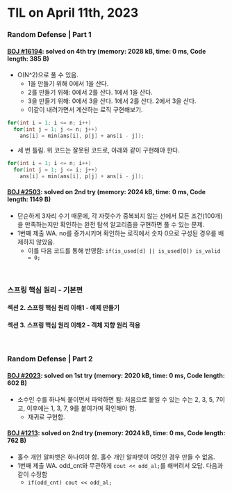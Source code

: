# **TIL on April 11th, 2023**
### Random Defense | Part 1
#### [BOJ #16194](../../../Problem%20Solving/boj/random%20defense/16194-04-11-2023.cpp): solved on 4th try (memory: 2028 kB, time: 0 ms, Code length: 385 B)
* O(N^2)으로 풀 수 있음.
  - 1을 만들기 위해 0에서 1을 산다.
  - 2를 만들기 위해: 0에서 2를 산다. 1에서 1을 산다.
  - 3을 만들기 위해: 0에서 3을 산다. 1에서 2를 산다. 2에서 3을 산다.
  - 이같이 내려가면서 계산하는 로직 구현해보기.
  
```cpp
for(int i = 1; i <= n; i++)
  for(int j = 1; j <= n; j++)
    ans[i] = min(ans[i], p[j] + ans[i - j]);
```

* 세 번 틀림. 위 코드는 잘못된 코드로, 아래와 같이 구현해야 한다.

```cpp
for(int i = 1; i <= n; i++)
  for(int j = 1; j <= i; j++)
    ans[i] = min(ans[i], p[j] + ans[i - j]);
```

#### [BOJ #2503](../../../Problem%20Solving/boj/random%20defense/2503-04-11-2023.cpp): solved on 2nd try (memory: 2024 kB, time: 0 ms, Code length: 1149 B)
* 단순하게 3자리 수기 때문에, 각 자릿수가 중복되지 않는 선에서 모든 조건(100개)을 만족하는지만 확인하는 완전 탐색 알고리즘을 구현하면 풀 수 있는 문제.
* 1번째 제출 WA. no를 증가시키며 확인하는 로직에서 숫자 0으로 구성된 경우를 배제하지 않았음.
  - 이를 다음 코드를 통해 반영함: `if(is_used[d] || is_used[0]) is_valid = 0;`
<br>

### 스프링 핵심 원리 - 기본편
#### 섹션 2. 스프링 핵심 원리 이해1 - 예제 만들기
#### 섹션 3. 스프링 핵심 원리 이해2 - 객체 지향 원리 적용

<br>

### Random Defense | Part 2
#### [BOJ #2023](../../../Problem%20Solving/boj/random%20defense/2023-04-11-2023.cpp): solved on 1st try (memory: 2020 kB, time: 0 ms, Code length: 602 B)
* 소수인 수를 하나씩 붙이면서 파악하면 됨: 처음으로 붙일 수 있는 수는 2, 3, 5, 7이고, 이후에는 1, 3, 7, 9를 붙여가며 확인해야 함.
  - 재귀로 구현함.

#### [BOJ #1213](../../../Problem%20Solving/boj/random%20defense/1213-04-11-2023.cpp): solved on 2nd try (memory: 2024 kB, time: 0 ms, Code length: 762 B)
* 홀수 개인 알파뱃은 하나여야 함. 홀수 개인 알파뱃이 여럿인 경우 만들 수 없음.
* 1번째 제출 WA. odd_cnt와 무관하게 `cout << odd_al;`를 해버려서 오답. 다음과 같이 수정함
  - `if(odd_cnt) cout << odd_al;`